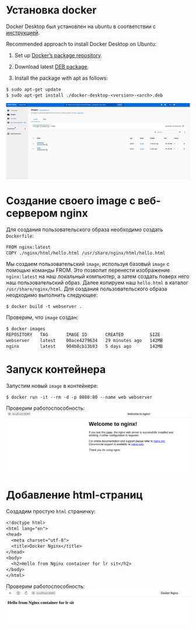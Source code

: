 # Установка docker

Docker Desktop был установлен на ubuntu в соответствии с  [инструкцией](https://docs.docker.com/desktop/install/ubuntu/).

Recommended approach to install Docker Desktop on Ubuntu:

1.  Set up [Docker’s package repository](https://docs.docker.com/engine/install/ubuntu/#set-up-the-repository).
    
2.  Download latest [DEB package](https://desktop.docker.com/linux/main/amd64/docker-desktop-4.17.0-amd64.deb?utm_source=docker&utm_medium=webreferral&utm_campaign=docs-driven-download-linux-amd64).
    
3.  Install the package with apt as follows:
```
$ sudo apt-get update
$ sudo apt-get install ./docker-desktop-<version>-<arch>.deb
```

![Docker Desktop](./images/img_1.png)

# Создание своего image с веб-сервером nginx

Для создания пользовательского образа необходимо создать  `Dockerfile`:
```
FROM nginx:latest
COPY ./nginx/html/hello.html /usr/share/nginx/html/hello.html
```

  
Мы создаем пользовательский `image`, используя базовый `image` с помощью команды FROM. Это позволит перенести изображение `nginx:latest` на наш локальный компьютер, а затем создать поверх него наш пользовательский образ.  Далее копируем наш `hello.html`  в каталог `/usr/share/nginx/html`.   Для создания пользовательского образа неодходимо выполнить следующее:
```
$ docker build -t webserver .
```

Проверим, что `image` создан:
```
$ docker images
REPOSITORY   TAG       IMAGE ID       CREATED          SIZE
webserver    latest    00ace4279634   29 minutes ago   142MB
nginx        latest    904b8cb13b93   5 days ago       142MB
```
# Запуск контейнера

Запустим новый `image` в контейнере:
```
$ docker run -it --rm -d -p 8080:80 --name web webserver
```

Проверим работоспособность:
![](./images/img_2.png)

# Добавление html-страниц
Создадим простую `html` страничку:
```
<!doctype html>
<html lang="en">
<head>
  <meta charset="utf-8">
  <title>Docker Nginx</title>
</head>
<body>
  <h2>Hello from Nginx container for lr sit</h2>
</body>
</html>
```

Проверим работоспособность:
![](./images/img_3.png)
